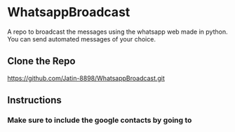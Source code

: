 # WhatsappBroadcast
A repo to broadcast the messages using the whatsapp web made in python.
You can send automated messages of your choice.

## Clone the Repo
https://github.com/Jatin-8898/WhatsappBroadcast.git

## Instructions

### Make sure to include the google contacts by going to 
